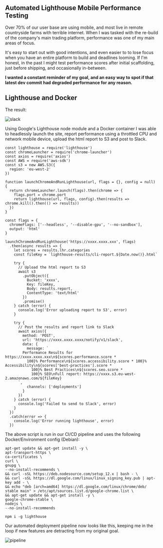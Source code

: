 ## Automated Lighthouse Mobile Performance Testing

Over 70% of our user base are using mobile, and most live in remote countryside farms with terrible internet. When I was tasked with the re-build of the company's main trading platform, performance was one of my main areas of focus.

It's easy to start out with good intentions, and even easier to to lose focus when you have an entire platform to build and deadlines looming. If I'm honest, in the past I might test performance scores after initial scaffolding, just before shipping, and occasionally in-between.

**I wanted a constant reminder of my goal, and an easy way to spot if that latest dev commit had degraded performance for any reason.**


## Lighthouse and Docker

The result:

![slack](https://cl.ly/066a1b6e4e4a/slack.jpg)

Using Google's Lighthouse node module and a Docker container I was able to headlessly launch the site, report performance using a throttled CPU and network mobile device, upload the html report to S3 and post to Slack.

```
const lighthouse = require('lighthouse')
const chromeLauncher = require('chrome-launcher')
const axios = require('axios')
const AWS = require('aws-sdk')
const s3 = new AWS.S3({
  region: 'eu-west-2'
})

function launchChromeAndRunLighthouse(url, flags = {}, config = null) {
  return chromeLauncher.launch(flags).then(chrome => {
    flags.port = chrome.port
    return lighthouse(url, flags, config).then(results => chrome.kill().then(() => results))
  })
}

const flags = {
  chromeFlags: ['--headless', '--disable-gpu', '--no-sandbox'],
  output: 'html'
}

launchChromeAndRunLighthouse('https://xxxx.xxxx.xxx', flags)
  .then(async results => {
    let scores = results.lhr.categories
    const fileKey = `lighthouse-results/cli-report.${Date.now()}.html`

    try {
      // Upload the html report to S3
      await s3
        .putObject({
          Bucket: 'xxxx',
          Key: fileKey,
          Body: results.report,
          ContentType: 'text/html'
        })
        .promise()
    } catch (error) {
      console.log('Error uploading report to S3', error)
    }

    try {
      // Post the results and report link to Slack
      await axios({
        method: 'POST',
        url: 'https://xxxx.xxxx.xxxx/notify/v1/slack',
        data: {
          message: `
        Performance Results for https://xxxx.xxxx.xxx\n${scores.performance.score *
          100}% Performance\n${scores.accessibility.score * 100}% Accessibility\n${scores['best-practices'].score *
            100}% Best Practices\n${scores.seo.score *
            100}% SEO\nFull report: https://xxxx.s3.eu-west-2.amazonaws.com/${fileKey}
      `,
          channels: ['deployments']
        }
      })
    } catch (error) {
      console.log('Failed to send to Slack', error)
    }
  })
  .catch(error => {
    console.log('Error running lighthouse', error)
  })
```

The above script is run in our CI/CD pipeline and uses the following Docker/Environment config (Debian):

```
apt-get update && apt-get install -y \
apt-transport-https \
ca-certificates \
curl \
gnupg \
--no-install-recommends \
&& curl -sSL https://deb.nodesource.com/setup_12.x | bash - \
&& curl -sSL https://dl.google.com/linux/linux_signing_key.pub | apt-key add - \
&& echo "deb [arch=amd64] https://dl.google.com/linux/chrome/deb/ stable main" > /etc/apt/sources.list.d/google-chrome.list \
&& apt-get update && apt-get install -y \
google-chrome-stable \
nodejs \
--no-install-recommends

npm i -g lighthouse
```

Our automated deployment pipeline now looks like this, keeping me in the loop if new features are detracting from my original goal.

![pipeline](https://cl.ly/33956685bcb2/buddy.jpg)
